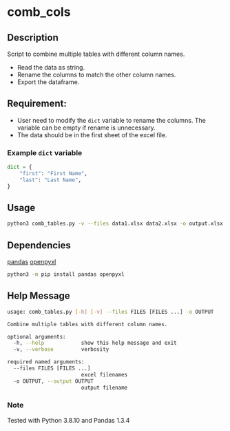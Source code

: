 # comb_cols

## Description
Script to combine multiple tables with different column names.

- Read the data as string.
- Rename the columns to match the other column names.
- Export the dataframe.


## Requirement:
- User need to modify the `dict` variable to rename the columns.
  The variable can be empty if rename is unnecessary.
- The data should be in the first sheet of the excel file.

### Example `dict` variable
```python
dict = {
    "first": "First Name",
    "last": "Last Name",
}
```


## Usage
```bash
python3 comb_tables.py -v --files data1.xlsx data2.xlsx -o output.xlsx
```

## Dependencies
[pandas](https://pandas.pydata.org/)
[openpyxl](https://openpyxl.readthedocs.io)
```bash
python3 -m pip install pandas openpyxl
```

## Help Message
```bash
usage: comb_tables.py [-h] [-v] --files FILES [FILES ...] -o OUTPUT

Combine multiple tables with different column names.

optional arguments:
  -h, --help            show this help message and exit
  -v, --verbose         verbosity

required named arguments:
  --files FILES [FILES ...]
                        excel filenames
  -o OUTPUT, --output OUTPUT
                        output filename
```

### Note
Tested with Python 3.8.10 and Pandas 1.3.4
